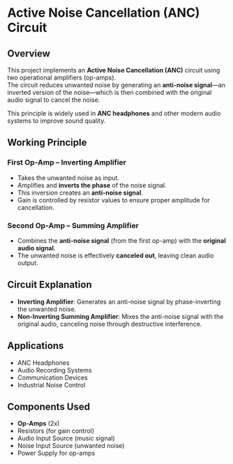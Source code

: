# Active Noise Cancellation (ANC) Circuit

## Overview
This project implements an **Active Noise Cancellation (ANC)** circuit using two operational amplifiers (op-amps).  
The circuit reduces unwanted noise by generating an **anti-noise signal**—an inverted version of the noise—which is then combined with the original audio signal to cancel the noise.

This principle is widely used in **ANC headphones** and other modern audio systems to improve sound quality.

##  Working Principle

### First Op-Amp – Inverting Amplifier
- Takes the unwanted noise as input.
- Amplifies and **inverts the phase** of the noise signal.
- This inversion creates an **anti-noise signal**.
- Gain is controlled by resistor values to ensure proper amplitude for cancellation.

### Second Op-Amp – Summing Amplifier
- Combines the **anti-noise signal** (from the first op-amp) with the **original audio signal**.
- The unwanted noise is effectively **canceled out**, leaving clean audio output.

## Circuit Explanation
- **Inverting Amplifier**: Generates an anti-noise signal by phase-inverting the unwanted noise.
- **Non-Inverting Summing Amplifier**: Mixes the anti-noise signal with the original audio, canceling noise through destructive interference.

## Applications
- ANC Headphones
- Audio Recording Systems
- Communication Devices
- Industrial Noise Control

## Components Used
- **Op-Amps** (2x)
- Resistors (for gain control)
- Audio Input Source (music signal)
- Noise Input Source (unwanted noise)
- Power Supply for op-amps
